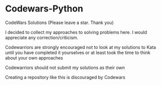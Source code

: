# Codewars-Python
CodeWars Solutions (Please leave a star. Thank you)

I decided to collect my approaches to solving problems here. I would appreciate any correction/criticism.

Codewarriors are strongly encouraged not to look at my solutions to Kata until you have completed it yourselves or at least took the time to think about your own approaches

Codewarriors should not submit my solutions as their own

Creating a repository like this is discouraged by Codewars
